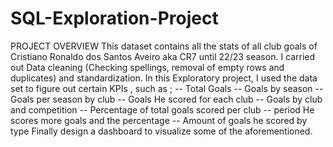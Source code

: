 # SQL-Exploration-Project
PROJECT OVERVIEW
This dataset contains all the stats of all club goals of Cristiano Ronaldo dos Santos Aveiro aka CR7 until 22/23 season.
I carried out Data cleaning (Checking spellings, removal of empty rows and duplicates) and standardization.
In this Exploratory project, I used the data set to figure out certain KPIs , such as ;
-- Total Goals
-- Goals by season
-- Goals per season by club
-- Goals He scored for each club
-- Goals by club and competition
-- Percentage of total goals scored per club
--  period He scores more goals and the percentage
-- Amount of goals he scored by type
Finally design a dashboard to visualize some of the aforementioned.

